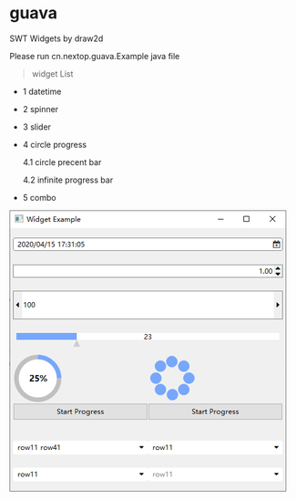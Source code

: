 # guava
SWT Widgets by draw2d

Please run cn.nextop.guava.Example java file

> widget List
* 1 datetime

* 2 spinner

* 3 slider

* 4 circle progress

    4.1 circle precent bar

    4.2 infinite progress bar

* 5 combo

![Image text](https://github.com/jonnychu/guava/blob/master/doc/sample.PNG)
